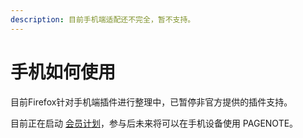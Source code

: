 ```yaml
---
description: 目前手机端适配还不完全，暂不支持。
---
```


# 手机如何使用

目前Firefox针对手机端插件进行整理中，已暂停非官方提供的插件支持。

目前正在启动 [会员计划](https://pagenote.cn/pro-plan)，参与后未来将可以在手机设备使用 PAGENOTE。

